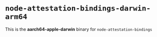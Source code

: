 # `node-attestation-bindings-darwin-arm64`

This is the **aarch64-apple-darwin** binary for `node-attestation-bindings`
